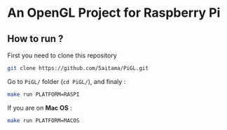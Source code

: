 # An OpenGL Project for Raspberry Pi
## How to run ?
First you need to clone this repository
```bash
git clone https://github.com/5aitama/PiGL.git
```
Go to `PiGL/` folder (`cd PiGL/`), and finaly :
```bash
make run PLATFORM=RASPI
```
If you are on **Mac OS** :
```bash
make run PLATFORM=MACOS
```